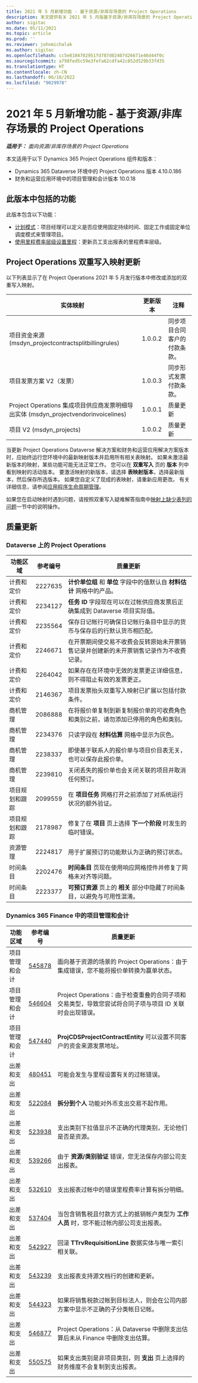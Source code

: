 ```yaml
---
title: 2021 年 5 月新增功能 - 基于资源/非库存场景的 Project Operations
description: 本文提供有关 2021 年 5 月版基于资源/非库存场景的 Project Operations 中可用的质量更新的信息。
author: sigitac
ms.date: 05/11/2021
ms.topic: article
ms.prod: ''
ms.reviewer: johnmichalak
ms.author: sigitac
ms.openlocfilehash: cc5e8104702951fd787d02407d26671e46d44f0c
ms.sourcegitcommit: a798fed5c59e3fefa62cdfa42c852d529b33fd35
ms.translationtype: HT
ms.contentlocale: zh-CN
ms.lasthandoff: 06/18/2022
ms.locfileid: "9029978"
---
```

# <a name="whats-new-may-2021---project-operations-for-resourcenon-stocked-based-scenarios"></a>2021 年 5 月新增功能 - 基于资源/非库存场景的 Project Operations

_**适用于：** 面向资源/非库存场景的 Project Operations_

本文适用于以下 Dynamics 365 Project Operations 组件和版本：

- Dynamics 365 Dataverse 环境中的 Project Operations 版本 4.10.0.186 
- 财务和运营应用环境中的项目管理和会计版本 10.0.18

## <a name="features-included-in-this-release"></a>此版本中包括的功能

此版本包含以下功能：

- [计划模式](../project-management/scheduling-modes.md)：项目经理可以定义是否应使用固定持续时间、固定工作或固定单位调度模式来管理项目。
- [使用里程费率层级设置里程](../expense/set-up-mileage.md)：更新员工支出报表的里程费率层级。

## <a name="project-operations-dual-write-maps-updates"></a>Project Operations 双重写入映射更新

以下列表显示了在 Project Operations 2021 年 5 月发行版本中修改或添加的双重写入映射。

| 实体映射 | 更新版本 | 注释  |
| --- | --- | --- |
| 项目资金来源 (msdyn\_projectcontractsplitbillingrules) | 1.0.0.2 | 同步项目合同客户的付款条款。 |
| 项目发票方案 V2（发票） | 1.0.0.3 | 同步形式发票付款条款。 |
| Project Operations 集成项目供应商发票明细导出实体 (msdyn\_projectvendorinvoicelines) | 1.0.0.1 | 质量更新 |
| 项目 V2 (msdyn\_projects) | 1.0.0.2 | 质量更新 |

当更新 Project Operations Dataverse 解决方案和财务和运营应用解决方案版本时，应始终运行您环境中的最新映射版本并启用所有相关表映射。 如果未激活最新版本的映射，某些功能可能无法正常工作。 您可以在 **双重写入** 页的 **版本** 列中看到映射的活动版本。 要激活映射的新版本，请选择 **表映射版本**，选择最新版本，然后保存所选版本。 如果您自定义了现成的表映射，请重新应用更改。 有关详细信息，请参阅[应用程序生命周期管理](/dynamics365/fin-ops-core/dev-itpro/data-entities/dual-write/app-lifecycle-management)。

如果您在启动映射时遇到问题，请按照双重写入疑难解答指南中[映射上缺少表列的问题](/dynamics365/fin-ops-core/dev-itpro/data-entities/dual-write/dual-write-troubleshooting-finops-upgrades#missing-table-columns-issue-on-maps)一节中的说明操作。

## <a name="quality-updates"></a>质量更新

### <a name="project-operations-on-dataverse"></a>Dataverse 上的 Project Operations

| **功能区域** | **参考编号** | **质量更新** |
| --- | --- | --- |
| 计费和定价 | 2227635 | **计价单位组** 和 **单位** 字段中的值默认自 **材料估计** 网格中的产品。 |
| 计费和定价 | 2234127 | **任务 ID** 字段现在可以在过帐供应商发票后正确集成到 Dataverse 项目实际值。 |
| 计费和定价 | 2235564 | 保存日记帐行可确保日记帐行条目中显示的货币与保存后的行默认货币相匹配。 |
| 计费和定价 | 2246671 | 在开票期间使交易不收费会反转原始未开票销售记录并创建新的未开票销售记录作为不收费记录。 |
| 计费和定价 | 2264042 | 如果存在在环境中无效的发票更正详细信息，则不得阻止有效的发票更正。 |
| 计费和定价 | 2146367 | 项目发票抬头双重写入映射已扩展以包括付款条件。 |
|   商机管理 | 2086888 | 在将报价单复制到新复制报价单的可收费角色和类别之前，请勿添加已停用的角色和类别。 |
|   商机管理 | 2234376 | 只读字段在 **材料估算** 网格中显示为灰色。 |
|   商机管理 | 2238337 | 即使基于联系人的报价单与项目价目表无关，也可以保存此报价单。 |
|   商机管理 | 2239810 | 关闭丢失的报价单也会关闭关联的项目并取消任何预订。 |
| 项目规划和跟踪 | 2099559 | 在 **项目任务** 网格打开之前添加了对系统运行状况的额外验证。 |
| 项目规划和跟踪 | 2178987 | 修复了在 **项目** 页上选择 **下一个阶段** 时发生的临时错误。 |
| 资源管理 | 2224817 | 用于扩展预订的功能默认为正确的预订状态。 |
| 时间条目 | 2202476 | **时间条目** 页现在使用响应网格控件并修复了网格未对齐等问题。 |
| 时间条目 | 2223377 | **可预订资源** 页上的 **相关** 部分中隐藏了时间条目，以避免与可用性混淆。 |

### <a name="project-management-and-accounting-in-dynamics-365-finance"></a>Dynamics 365 Finance 中的项目管理和会计

| 功能区域 | 参考编号 | 质量更新 |
| --- | --- | --- |
| 项目管理和会计 | [545878](https://fix.lcs.dynamics.com/Issue/Details/?bugId=545878) | 面向基于资源的场景的 Project Operations：由于集成错误，您不能将报价单转换为赢单状态。 |
| 项目管理和会计 | [546604](https://fix.lcs.dynamics.com/Issue/Details/?bugId=546604) | Project Operations：由于检查重叠的合同子项和交易类型，导致您尝试将合同子项与项目 ID 关联时会出现错误。 |
| 项目管理和会计 | [547440](https://fix.lcs.dynamics.com/Issue/Details/?bugId=547440) | **ProjCDSProjectContractEntity** 可以设置不同客户的资金来源发票地址。 |
| 出差和支出 | [480451](https://fix.lcs.dynamics.com/Issue/Details/?bugId=480451) | 可能会发生与里程设置有关的过帐错误。 |
| 出差和支出 | [522084](https://fix.lcs.dynamics.com/Issue/Details/?bugId=522084) | **拆分到个人** 功能对外币支出交易不起作用。 |
| 出差和支出 | [523938](https://fix.lcs.dynamics.com/Issue/Details/?bugId=523938) | 支出类别下拉值显示不正确的代理类别，无论他们是否是资源。 |
| 出差和支出 | [539266](https://fix.lcs.dynamics.com/Issue/Details/?bugId=539266) | 由于 **资源/类别验证** 错误，您无法保存内部公司支出报表。 |
| 出差和支出 | [532610](https://fix.lcs.dynamics.com/Issue/Details/?bugId=532610) | 支出报表过帐中的错误里程费率计算有拆分明细。 |
| 出差和支出 | [537404](https://fix.lcs.dynamics.com/Issue/Details/?bugId=537404) | 当包含销售税且付款方式上的抵销帐户类型为 **工作人员** 时，您不能过帐内部公司支出报表。 |
| 出差和支出 | [542927](https://fix.lcs.dynamics.com/Issue/Details/?bugId=542927) | 回滚 **TTrvRequisitionLine** 数据实体与唯一索引相关联。 |
| 出差和支出 | [543239](https://fix.lcs.dynamics.com/Issue/Details/?bugId=543239) | 支出报表支持源文档行的创建和更新。 |
| 出差和支出 | [544323](https://fix.lcs.dynamics.com/Issue/Details/?bugId=544323) | 如果将销售税款过帐到目标法人，则会在公司内部方案中显示不正确的子分类帐日记帐。 |
| 出差和支出 | [546877](https://fix.lcs.dynamics.com/Issue/Details/?bugId=546877) | Project Operations：从 Dataverse 中删除支出估算后未从 Finance 中删除支出估算。 |
| 出差和支出 | [550575](https://fix.lcs.dynamics.com/Issue/Details/?bugId=550575) | 如果支出类别是非项目类别，则 **支出** 页上选择的财务维度不会复制到支出报表。 |
